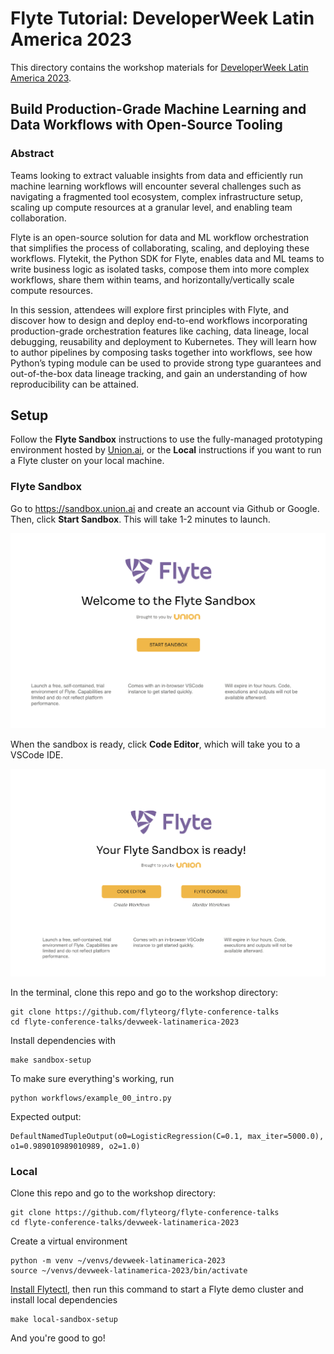# Flyte Tutorial: DeveloperWeek Latin America 2023

This directory contains the workshop materials for [DeveloperWeek Latin America 2023](https://www.developerweek.com/latin-america/).

## Build Production-Grade Machine Learning and Data Workflows with Open-Source Tooling

### Abstract

Teams looking to extract valuable insights from data and efficiently run machine learning workflows will encounter several challenges such as navigating a fragmented tool ecosystem, complex infrastructure setup, scaling up compute resources at a granular level, and enabling team collaboration.

Flyte is an open-source solution for data and ML workflow orchestration that simplifies the process of collaborating, scaling, and deploying these workflows. Flytekit, the Python SDK for Flyte, enables data and ML teams to write business logic as isolated tasks, compose them into more complex workflows, share them within teams, and horizontally/vertically scale compute resources.

In this session, attendees will explore first principles with Flyte, and discover how to design and deploy end-to-end workflows incorporating production-grade orchestration features like caching, data lineage, local debugging, reusability and deployment to Kubernetes. They will learn how to author pipelines by composing tasks together into workflows, see how Python’s typing module can be used to provide strong type guarantees and out-of-the-box data lineage tracking, and gain an understanding of how reproducibility can be attained. 

## Setup

Follow the **Flyte Sandbox** instructions to use the fully-managed prototyping
environment hosted by [Union.ai](https://www.union.ai/), or the **Local**
instructions if you want to run a Flyte cluster on your local machine.

### Flyte Sandbox

Go to https://sandbox.union.ai and create an account via Github or Google. Then,
click **Start Sandbox**. This will take 1-2 minutes to launch.

<img src="static/flyte_sandbox_start.png" alt="flyte sandbox start" width="600"/>


When the sandbox is ready, click **Code Editor**, which will take you to a VSCode IDE.

<img src="static/flyte_sandbox_ready.png" alt="flyte sandbox ready" width="600"/>

In the terminal, clone this repo and go to the workshop directory:

```
git clone https://github.com/flyteorg/flyte-conference-talks
cd flyte-conference-talks/devweek-latinamerica-2023
```

Install dependencies with

```
make sandbox-setup
```

To make sure everything's working, run

```
python workflows/example_00_intro.py
```

Expected output:

```
DefaultNamedTupleOutput(o0=LogisticRegression(C=0.1, max_iter=5000.0), o1=0.989010989010989, o2=1.0)
```

### Local

Clone this repo and go to the workshop directory:

```
git clone https://github.com/flyteorg/flyte-conference-talks
cd flyte-conference-talks/devweek-latinamerica-2023
```

Create a virtual environment

```
python -m venv ~/venvs/devweek-latinamerica-2023
source ~/venvs/devweek-latinamerica-2023/bin/activate
```

[Install Flytectl](https://docs.flyte.org/projects/flytectl/en/latest/#installation),
then run this command to start a Flyte demo cluster and install local dependencies

```
make local-sandbox-setup
```

And you're good to go!